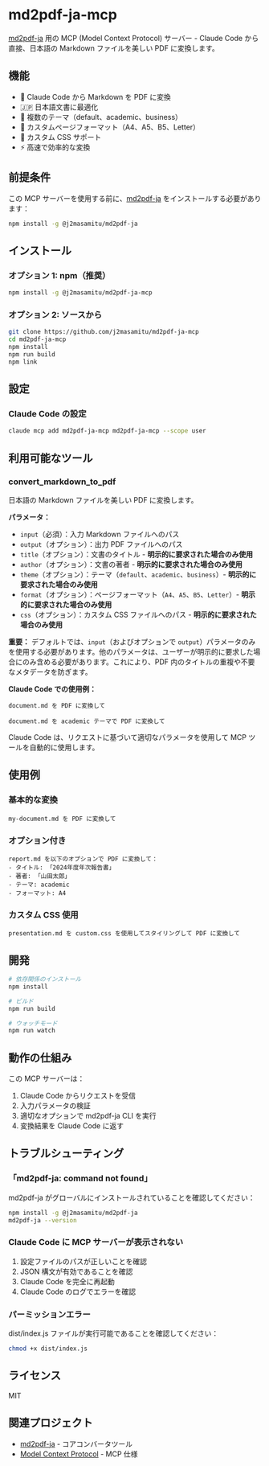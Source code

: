 # md2pdf-ja-mcp

[md2pdf-ja](https://github.com/j2masamitu/md2pdf-ja) 用の MCP (Model Context Protocol) サーバー - Claude Code から直接、日本語の Markdown ファイルを美しい PDF に変換します。

## 機能

- 🚀 Claude Code から Markdown を PDF に変換
- 🇯🇵 日本語文書に最適化
- 🎨 複数のテーマ（default、academic、business）
- 📄 カスタムページフォーマット（A4、A5、B5、Letter）
- 🎯 カスタム CSS サポート
- ⚡ 高速で効率的な変換

## 前提条件

この MCP サーバーを使用する前に、[md2pdf-ja](https://github.com/j2masamitu/md2pdf-ja) をインストールする必要があります：

```bash
npm install -g @j2masamitu/md2pdf-ja
```

## インストール

### オプション 1: npm（推奨）

```bash
npm install -g @j2masamitu/md2pdf-ja-mcp
```

### オプション 2: ソースから

```bash
git clone https://github.com/j2masamitu/md2pdf-ja-mcp
cd md2pdf-ja-mcp
npm install
npm run build
npm link
```

## 設定

### Claude Code の設定

```bash
claude mcp add md2pdf-ja-mcp md2pdf-ja-mcp --scope user
```

## 利用可能なツール

### convert_markdown_to_pdf

日本語の Markdown ファイルを美しい PDF に変換します。

**パラメータ：**

- `input`（必須）：入力 Markdown ファイルへのパス
- `output`（オプション）：出力 PDF ファイルへのパス
- `title`（オプション）：文書のタイトル - **明示的に要求された場合のみ使用**
- `author`（オプション）：文書の著者 - **明示的に要求された場合のみ使用**
- `theme`（オプション）：テーマ（`default`、`academic`、`business`）- **明示的に要求された場合のみ使用**
- `format`（オプション）：ページフォーマット（`A4`、`A5`、`B5`、`Letter`）- **明示的に要求された場合のみ使用**
- `css`（オプション）：カスタム CSS ファイルへのパス - **明示的に要求された場合のみ使用**

**重要：** デフォルトでは、`input`（およびオプションで `output`）パラメータのみを使用する必要があります。他のパラメータは、ユーザーが明示的に要求した場合にのみ含める必要があります。これにより、PDF 内のタイトルの重複や不要なメタデータを防ぎます。

**Claude Code での使用例：**

```
document.md を PDF に変換して
```

```
document.md を academic テーマで PDF に変換して
```

Claude Code は、リクエストに基づいて適切なパラメータを使用して MCP ツールを自動的に使用します。

## 使用例

### 基本的な変換

```
my-document.md を PDF に変換して
```

### オプション付き

```
report.md を以下のオプションで PDF に変換して：
- タイトル: 「2024年度年次報告書」
- 著者: 「山田太郎」
- テーマ: academic
- フォーマット: A4
```

### カスタム CSS 使用

```
presentation.md を custom.css を使用してスタイリングして PDF に変換して
```

## 開発

```bash
# 依存関係のインストール
npm install

# ビルド
npm run build

# ウォッチモード
npm run watch
```

## 動作の仕組み

この MCP サーバーは：
1. Claude Code からリクエストを受信
2. 入力パラメータの検証
3. 適切なオプションで md2pdf-ja CLI を実行
4. 変換結果を Claude Code に返す

## トラブルシューティング

### 「md2pdf-ja: command not found」

md2pdf-ja がグローバルにインストールされていることを確認してください：

```bash
npm install -g @j2masamitu/md2pdf-ja
md2pdf-ja --version
```

### Claude Code に MCP サーバーが表示されない

1. 設定ファイルのパスが正しいことを確認
2. JSON 構文が有効であることを確認
3. Claude Code を完全に再起動
4. Claude Code のログでエラーを確認

### パーミッションエラー

dist/index.js ファイルが実行可能であることを確認してください：

```bash
chmod +x dist/index.js
```

## ライセンス

MIT

## 関連プロジェクト

- [md2pdf-ja](https://github.com/j2masamitu/md2pdf-ja) - コアコンバータツール
- [Model Context Protocol](https://modelcontextprotocol.io/) - MCP 仕様
